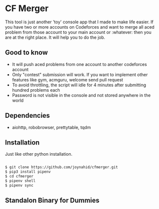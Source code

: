 # CF Merger
This tool is just another 'toy' console app that I made to make life easier. If you have two or more accounts on Codeforces and want to merge all aced problem from those account to your main account or :whatever: then you are at the right place. It will help you to do the job.

## Good to know
- It will push aced problems from one account to another codeforces account
- Only "contest" submission will work. If you want to implement other features like gym, acmguru, welcome send pull request
- To avoid throttling, the script will idle for 4 minutes after submitting hundred problems each
- Password is not visible in the console and not stored anywhere in the world

## Dependencies
- aiohttp, robobrowser, prettytable, tqdm

## Installation
Just like other python installation.
```bash

$ git clone https://github.com/joynahid/cfmerger.git
$ pip3 install pipenv
$ cd cfmerger
$ pipenv shell
$ pipenv sync

```

## Standalon Binary for Dummies